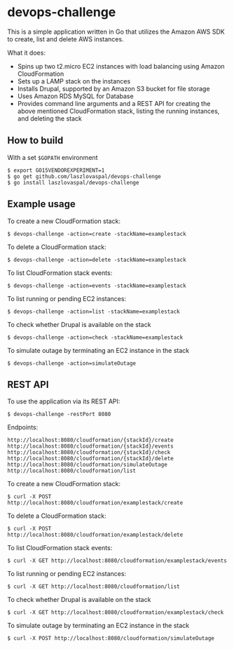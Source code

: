 devops-challenge
================

This is a simple application written in Go that utilizes the Amazon AWS SDK to create, list and delete AWS instances.

What it does:
  - Spins up two t2.micro EC2 instances with load balancing using Amazon CloudFormation
  - Sets up a LAMP stack on the instances
  - Installs Drupal, supported by an Amazon S3 bucket for file storage
  - Uses Amazon RDS MySQL for Database
  - Provides command line arguments and a REST API for creating the above mentioned CloudFormation stack, listing the running instances, and deleting the stack

How to build
-----------

With a set `$GOPATH` environment

    $ export GO15VENDOREXPERIMENT=1
    $ go get github.com/laszlovaspal/devops-challenge
    $ go install laszlovaspal/devops-challenge

Example usage
-------------

To create a new CloudFormation stack:

    $ devops-challenge -action=create -stackName=examplestack

To delete a CloudFormation stack:

    $ devops-challenge -action=delete -stackName=examplestack

To list CloudFormation stack events:

    $ devops-challenge -action=events -stackName=examplestack

To list running or pending EC2 instances:

    $ devops-challenge -action=list -stackName=examplestack

To check whether Drupal is available on the stack

    $ devops-challenge -action=check -stackName=examplestack

To simulate outage by terminating an EC2 instance in the stack

    $ devops-challenge -action=simulateOutage

REST API
--------

To use the application via its REST API:

    $ devops-challenge -restPort 8080

Endpoints:

    http://localhost:8080/cloudformation/{stackId}/create
    http://localhost:8080/cloudformation/{stackId}/events
    http://localhost:8080/cloudformation/{stackId}/check
    http://localhost:8080/cloudformation/{stackId}/delete
    http://localhost:8080/cloudformation/simulateOutage
    http://localhost:8080/cloudformation/list

To create a new CloudFormation stack:

    $ curl -X POST http://localhost:8080/cloudformation/examplestack/create

To delete a CloudFormation stack:

    $ curl -X POST http://localhost:8080/cloudformation/examplestack/delete

To list CloudFormation stack events:

    $ curl -X GET http://localhost:8080/cloudformation/examplestack/events

To list running or pending EC2 instances:

    $ curl -X GET http://localhost:8080/cloudformation/list

To check whether Drupal is available on the stack

    $ curl -X GET http://localhost:8080/cloudformation/examplestack/check

To simulate outage by terminating an EC2 instance in the stack

    $ curl -X POST http://localhost:8080/cloudformation/simulateOutage

